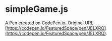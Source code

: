 # simpleGame.js

A Pen created on CodePen.io. Original URL: [https://codepen.io/FeaturedSpace/pen/JELXRQ](https://codepen.io/FeaturedSpace/pen/JELXRQ).


